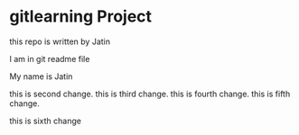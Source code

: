 # gitlearning Project

this repo is written by Jatin

I am in git readme file

My name is Jatin

this is second change.
this is third change.
this is fourth change.
this is fifth change.

this is sixth change